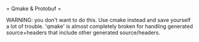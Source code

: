 = Qmake & Protobuf =

WARNING: you don't want to do this. Use cmake instead and save yourself a lot
of trouble. 'qmake' is almost completely broken for handling generated
source+headers that include other generated source/headers.

